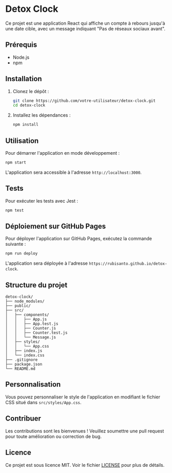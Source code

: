 # Detox Clock

Ce projet est une application React qui affiche un compte à rebours jusqu'à une date cible, avec un message indiquant "Pas de réseaux sociaux avant".

## Prérequis

- Node.js
- npm

## Installation

1. Clonez le dépôt :

   ```sh
   git clone https://github.com/votre-utilisateur/detox-clock.git
   cd detox-clock
   ```

2. Installez les dépendances :
   ```sh
   npm install
   ```

## Utilisation

Pour démarrer l'application en mode développement :

```sh
npm start
```

L'application sera accessible à l'adresse `http://localhost:3000`.

## Tests

Pour exécuter les tests avec Jest :

```sh
npm test
```

## Déploiement sur GitHub Pages

Pour déployer l'application sur GitHub Pages, exécutez la commande suivante :

```sh
npm run deploy
```

L'application sera déployée à l'adresse `https://rubisanto.github.io/detox-clock`.

## Structure du projet

```
detox-clock/
├── node_modules/
├── public/
├── src/
│   ├── components/
│   │   ├── App.js
│   │   ├── App.test.js
│   │   ├── Counter.js
│   │   ├── Counter.test.js
│   │   └── Message.js
│   ├── styles/
│   │   └── App.css
│   ├── index.js
│   └── index.css
├── .gitignore
├── package.json
└── README.md
```

## Personnalisation

Vous pouvez personnaliser le style de l'application en modifiant le fichier CSS situé dans `src/styles/App.css`.

## Contribuer

Les contributions sont les bienvenues ! Veuillez soumettre une pull request pour toute amélioration ou correction de bug.

## Licence

Ce projet est sous licence MIT. Voir le fichier [LICENSE](LICENSE) pour plus de détails.
